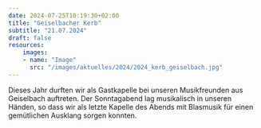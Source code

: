 ```yaml
---
date: 2024-07-25T10:19:30+02:00
title: "Geiselbacher Kerb"
subtitle: "21.07.2024"
draft: false
resources:
    images:
    - name: "Image"
      src: "/images/aktuelles/2024/2024_kerb_geiselbach.jpg"
---
```



Dieses Jahr durften wir als Gastkapelle bei unseren Musikfreunden aus Geiselbach auftreten. Der Sonntagabend lag musikalisch in unseren Händen, so dass wir als letzte Kapelle des Abends mit Blasmusik für einen gemütlichen Ausklang sorgen konnten.